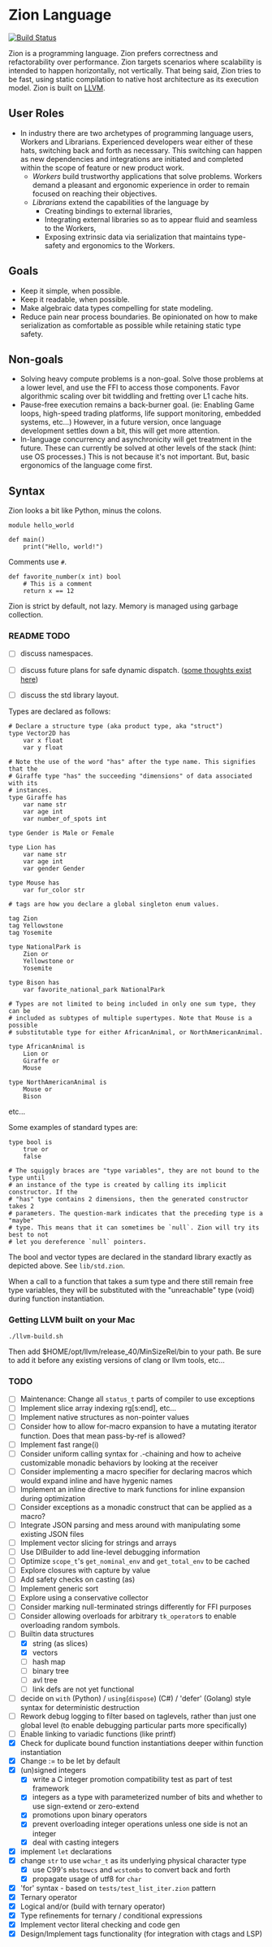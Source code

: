 # Zion Language

[![Build Status](https://travis-ci.org/zionlang/zion.svg?branch=master)](https://travis-ci.org/zionlang/zion)

Zion is a programming language. Zion prefers correctness and refactorability over performance. Zion
targets scenarios where scalability is intended to happen horizontally, not vertically. That being
said, Zion tries to be fast, using static compilation to native host architecture as its execution
model. Zion is built on [LLVM](https://llvm.org/).

## User Roles
 - In industry there are two archetypes of programming language users, Workers and Librarians. Experienced developers wear either of these hats, switching back and forth as necessary. This switching can happen as new dependencies and integrations are initiated and completed within the scope of feature or new product work.
   - *Workers* build trustworthy applications that solve problems. Workers demand a pleasant and ergonomic experience in order to remain focused on reaching their objectives.
   - *Librarians* extend the capabilities of the language by
     - Creating bindings to external libraries,
     - Integrating external libraries so as to appear fluid and seamless to the Workers,
     - Exposing extrinsic data via serialization that maintains type-safety and ergonomics to the Workers.

## Goals

 - Keep it simple, when possible.
 - Keep it readable, when possible.
 - Make algebraic data types compelling for state modeling.
 - Reduce pain near process boundaries. Be opinionated on how to make serialization as comfortable as possible while
   retaining static type safety.

## Non-goals
 - Solving heavy compute problems is a non-goal. Solve those problems at a lower level,
   and use the FFI to access those components. Favor algorithmic scaling over bit twiddling and fretting over L1 cache hits.
 - Pause-free execution remains a back-burner goal. (ie: Enabling Game loops, high-speed trading platforms, life support monitoring, embedded systems, etc...) However, in a future version, once language development settles down a bit, this will get more attention.
 - In-language concurrency and asynchronicity will get treatment in the future. These can currently be solved at other levels of
   the stack (hint: use OS processes.) This is not because it's not important. But, basic ergonomics of the language come first.

## Syntax

Zion looks a bit like Python, minus the colons.

```
module hello_world

def main()
	print("Hello, world!")
```

Comments use `#`.
```
def favorite_number(x int) bool
	# This is a comment
	return x == 12
```

Zion is strict by default, not lazy.  Memory is managed using garbage collection.

### README TODO
- [ ] discuss namespaces.
- [ ] discuss future plans for safe dynamic dispatch. ([some thoughts exist here](https://gist.github.com/wbbradley/86cd672651cf129a91d14586523e979f))
- [ ] discuss the std library layout.


Types are declared as follows:

```
# Declare a structure type (aka product type, aka "struct")
type Vector2D has
	var x float
	var y float

# Note the use of the word "has" after the type name. This signifies that the
# Giraffe type "has" the succeeding "dimensions" of data associated with its
# instances.
type Giraffe has
	var name str
	var age int
	var number_of_spots int

type Gender is Male or Female

type Lion has
	var name str
	var age int
	var gender Gender

type Mouse has
	var fur_color str

# tags are how you declare a global singleton enum values.

tag Zion
tag Yellowstone
tag Yosemite

type NationalPark is
	Zion or
	Yellowstone or
	Yosemite

type Bison has
	var favorite_national_park NationalPark

# Types are not limited to being included in only one sum type, they can be
# included as subtypes of multiple supertypes. Note that Mouse is a possible
# substitutable type for either AfricanAnimal, or NorthAmericanAnimal.

type AfricanAnimal is
	Lion or
	Giraffe or
	Mouse

type NorthAmericanAnimal is
	Mouse or
	Bison
```
etc...

Some examples of standard types are:
```
type bool is
	true or
	false

# The squiggly braces are "type variables", they are not bound to the type until
# an instance of the type is created by calling its implicit constructor. If the
# "has" type contains 2 dimensions, then the generated constructor takes 2
# parameters. The question-mark indicates that the preceding type is a "maybe"
# type. This means that it can sometimes be `null`. Zion will try its best to not
# let you dereference `null` pointers.

```

The bool and vector types are declared in the standard library exactly as depicted
above. See `lib/std.zion`.

When a call to a function that takes a sum type and there still remain free type
variables, they will be substituted with the "unreachable" type (void) during
function instantiation.

### Getting LLVM built on your Mac

```
./llvm-build.sh
```
Then add $HOME/opt/llvm/release_40/MinSizeRel/bin to your path. Be sure to add it before any existing versions of clang
or llvm tools, etc...

### TODO

- [ ] Maintenance: Change all `status_t` parts of compiler to use exceptions
- [ ] Implement slice array indexing rg[s:end], etc...
- [ ] Implement native structures as non-pointer values
- [ ] Consider how to allow for-macro expansion to have a mutating iterator function. Does that mean pass-by-ref is
  allowed?
- [ ] Implement fast range(i)
- [ ] Consider uniform calling syntax for .-chaining and how to acheive customizable monadic behaviors by looking at the receiver
- [ ] Consider implementing a macro specifier for declaring macros which would expand inline and have hygenic names
- [ ] Implement an inline directive to mark functions for inline expansion during optimization
- [ ] Consider exceptions as a monadic construct that can be applied as a macro?
- [ ] Integrate JSON parsing and mess around with manipulating some existing JSON files
- [ ] Implement vector slicing for strings and arrays
- [ ] Use DIBuilder to add line-level debugging information
- [ ] Optimize `scope_t`'s `get_nominal_env` and `get_total_env` to be cached
- [ ] Explore closures with capture by value
- [ ] Add safety checks on casting (as)
- [ ] Implement generic sort
- [ ] Explore using a conservative collector
- [ ] Consider marking null-terminated strings differently for FFI purposes
- [ ] Consider allowing overloads for arbitrary `tk_operator`s to enable overloading random symbols.
- [ ] Builtin data structures
  - [x] string (as slices)
  - [x] vectors
  - [ ] hash map
  - [ ] binary tree
  - [ ] avl tree
  - [ ] link defs are not yet functional
- [ ] decide on `with` (Python) / `using`(`dispose`) (C#) / 'defer' (Golang) style syntax for deterministic destruction
- [ ] Rework debug logging to filter based on taglevels, rather than just one global level (to enable debugging particular parts more specifically)
- [ ] Enable linking to variadic functions (like printf)
- [x] Check for duplicate bound function instantiations deeper within function instantiation
- [x] Change := to be let by default
- [x] (un)signed integers
  - [x] write a C integer promotion compatibility test as part of test framework
  - [x] integers as a type with parameterized number of bits and whether to use
    sign-extend or zero-extend
  - [x] promotions upon binary operators
  - [x] prevent overloading integer operations unless one side is not an integer
  - [x] deal with casting integers
- [x] implement `let` declarations
- [x] change `str` to use `wchar_t` as its underlying physical character type
  - [x] use C99's `mbstowcs` and `wcstombs` to convert back and forth
  - [x] propagate usage of utf8 for `char`
- [x] 'for' syntax - based on `tests/test_list_iter.zion` pattern
- [x] Ternary operator
- [x] Logical and/or (build with ternary operator)
- [x] Type refinements for ternary / conditional expressions
- [x] Implement vector literal checking and code gen
- [x] Design/Implement tags functionality (for integration with ctags and LSP)
